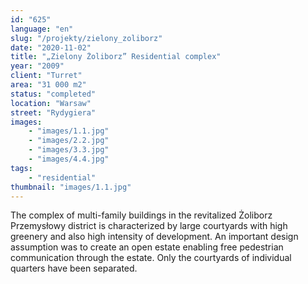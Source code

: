 ```yaml
---
id: "625"
language: "en"
slug: "/projekty/zielony_zoliborz"
date: "2020-11-02"
title: "„Zielony Żoliborz” Residential complex"
year: "2009"
client: "Turret"
area: "31 000 m2"
status: "completed"
location: "Warsaw"
street: "Rydygiera"
images: 
    - "images/1.1.jpg"
    - "images/2.2.jpg"
    - "images/3.3.jpg"
    - "images/4.4.jpg"    
tags: 
    - "residential"
thumbnail: "images/1.1.jpg"
---
```

The complex of multi-family buildings in the revitalized Żoliborz Przemysłowy district is characterized by large courtyards with high greenery and also high intensity of development. An important design assumption was to create an open estate enabling free pedestrian communication through the estate. Only the courtyards of individual quarters have been separated.
